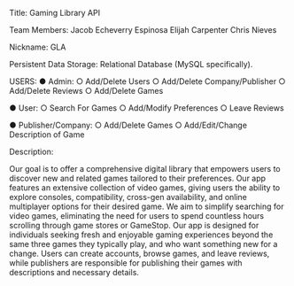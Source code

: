Title: Gaming Library API

Team Members:
Jacob Echeverry Espinosa
Elijah Carpenter
Chris Nieves

Nickname: GLA

Persistent Data Storage: Relational Database (MySQL specifically).

USERS:
●	Admin:
○	Add/Delete Users
○	Add/Delete Company/Publisher
○	Add/Delete Reviews
○	Add/Delete Games

●	User:
○	Search For Games
○	Add/Modify Preferences
○	Leave Reviews 

●	Publisher/Company:
○	Add/Delete Games
○	Add/Edit/Change Description of Game



Description:

Our goal is to offer a comprehensive digital library that empowers users to discover new and related games tailored to their preferences. Our app features an extensive collection of video games, giving users the ability to explore consoles, compatibility, cross-gen availability, and online multiplayer options for their desired game. We aim to simplify searching for video games, eliminating the need for users to spend countless hours scrolling through game stores or GameStop. Our app is designed for individuals seeking fresh and enjoyable gaming experiences beyond the same three games they typically play, and who want something new for a change. Users can create accounts, browse games, and leave reviews, while publishers are responsible for publishing their games with descriptions and necessary details.
